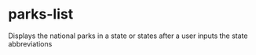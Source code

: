 # parks-list
Displays the national parks in a state or states after a user inputs the state abbreviations

